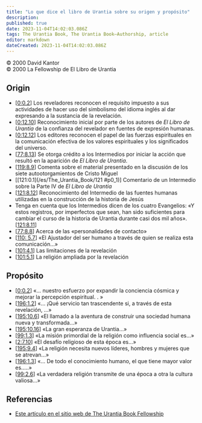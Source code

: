 ```yaml
---
title: "Lo que dice el libro de Urantia sobre su origen y propósito"
description: 
published: true
date: 2023-11-04T14:02:03.086Z
tags: The Urantia Book, The Urantia Book—Authorship, article
editor: markdown
dateCreated: 2023-11-04T14:02:03.086Z
---
```


<p class="v-card v-sheet theme--light gray lighten-3 px-2">© 2000 David Kantor<br>© 2000 La Fellowship de El Libro de Urantia</p>

## Origin

- \[[0:0.2](/es/The_Urantia_Book/0#p0_2)\] Los reveladores reconocen el requisito impuesto a sus actividades de hacer uso del simbolismo del idioma inglés al dar expresando a la sustancia de la revelación. 
- \[[0:12.10](/es/The_Urantia_Book/0#p12_10)\] Reconocimiento inicial por parte de los autores de _El Libro de Urantia_ de la confianza del revelador en fuentes de expresión humanas. 
- \[[0:12.12](/es/The_Urantia_Book/0#p12_12)\] Los editores reconocen el papel de las fuerzas espirituales en la comunicación efectiva de los valores espirituales y los significados del universo. 
- \[[77:8.13](/es/The_Urantia_Book/77#p8_13)\] Se otorga crédito a los Intermedios por iniciar la acción que resultó en la aparición de _El Libro de Urantia_. 
- \[[119:8.9](/es/The_Urantia_Book/119#p8_9)\] Comenta sobre el material presentado en la discusión de los siete autootorgamientos de Cristo Miguel 
- \[[121:0.1](/es/The_Urantia_Book/121 #p0_1)\] Comentario de un Intermedio sobre la Parte IV de _El Libro de Urantia_ 
- \[[121:8.12](/es/The_Urantia_Book/121#p8_12)\] Reconocimiento del Intermedio de las fuentes humanas utilizadas en la construcción de la historia de Jesús 
- Tenga en cuenta que los Intermedios dicen de los cuatro Evangelios: «Y estos registros, por imperfectos que sean, han sido suficientes para cambiar el curso de la historia de Urantia durante casi dos mil años». \[[121:8.11](/es/The_Urantia_Book/121#p8_11)\] 
- \[[77:8.8](/es/The_Urantia_Book/77#p8_8)\] Acerca de las «personalidades de contacto» 
- \[[110: 5.7](/es/The_Urantia_Book/110#p5_7)\] «El Ajustador del ser humano a través de quien se realiza esta comunicación...» 
- \[[101:4.1](/es/The_Urantia_Book/101#p4_1)\] Las limitaciones de la revelación
- \[[101:5.1](/es/The_Urantia_Book/101#p5_1)\] La religión ampliada por la revelación

## Propósito

- \[[0:0.2](/es/The_Urantia_Book/0#p0_2)\] «... nuestro esfuerzo por expandir la conciencia cósmica y mejorar la percepción espiritual. . » 
- \[[196:1.2](/es/The_Urantia_Book/196#p1_2)\] «... ¡Qué servicio tan trascendente si, a través de esta revelación, ...» 
- \[[195:10.6](/es/The_Urantia_Book/195#p10_6)\] «El llamado a la aventura de construir una sociedad humana nueva y transformada...» 
- \[[195:10.16](/es/The_Urantia_Book/195#p10_16)\] «La gran esperanza de Urantia...»
- \[[99:1.3](/es/The_Urantia_Book/99#p1_3)\] «La misión primordial de la religión como influencia social es...» 
- \[[2:7.10](/es/The_Urantia_Book/2#p7_10)\] «El desafío religioso de esta época es...» 
- \[[195:9.4](/es/The_Urantia_Book/195#p9_4)\] «La religión necesita nuevos líderes, hombres y mujeres que se atrevan...» 
- \[[196:1.3](/es/The_Urantia_Book/196#p1_3)\] «... De todo el conocimiento humano, el que tiene mayor valor es.....» 
- \[[99:2.6](/es/The_Urantia_Book/99#p2_6)\] «La verdadera religión transmite de una época a otra la cultura valiosa...» 

## Referencias 

* [Este artículo en el sitio web de The Urantia Book Fellowship](https://archive.urantiabook.org/sources/origin_quotes.htm)